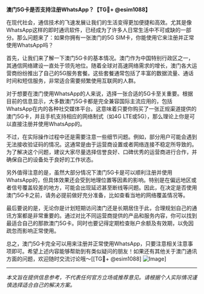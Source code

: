 **澳门5G卡是否支持注册WhatsApp？【TG💪+ @esim1088】**

在现代社会，通信技术的飞速发展让我们的生活变得更加便捷和高效。尤其是像WhatsApp这样的即时通讯软件，已经成为了许多人日常生活中不可或缺的一部分。那么问题来了：如果你拥有一张澳门的5G SIM卡，你能使用它来注册并正常使用WhatsApp吗？

首先，让我们来了解一下澳门5G卡的基本情况。澳门作为中国特别行政区之一，其通信网络建设一直处于领先地位。随着全球对高速网络需求的增长，澳门各大运营商纷纷推出了自己的5G服务套餐。这些套餐通常包括了丰富的数据流量、通话时间和短信服务，非常适合需要频繁使用互联网的人群。

对于想要在澳门使用WhatsApp的人来说，选择一张合适的5G卡至关重要。根据目前的信息显示，大多数澳门5G卡都是完全兼容国际主流应用的，包括WhatsApp在内的各种社交媒体平台。这意味着只要你购买了一张正规渠道提供的澳门5G卡，并且手机支持相应的网络制式（如4G LTE或5G），那么理论上你是可以直接注册并使用WhatsApp的。

不过，在实际操作过程中还是需要注意一些细节问题。例如，部分用户可能会遇到无法接收验证码的情况。这通常是由于运营商设置或者网络连接不稳定所导致的。为了解决这个问题，建议大家尽量选择信誉良好、口碑优秀的运营商进行合作，并确保自己的设备处于良好的工作状态。

另外值得注意的是，虽然大部分情况下澳门5G卡是可以顺利注册并使用WhatsApp的，但具体效果还会受到地理位置等因素的影响。特别是在偏远地区或者信号覆盖较差的地方，可能会出现延迟甚至断线等问题。因此，在决定是否使用澳门5G卡之前，请务必提前做好充分准备，比如查看当地的网络覆盖情况等。

最后要说的是，无论你是计划短期访问澳门还是长期居住于此，合理规划自己的通讯方案都是非常重要的。通过对比不同运营商提供的产品和服务内容，你可以找到最适合自己的那款澳门5G卡。同时也要记得定期检查账户余额及有效期，以免因疏忽而影响正常使用。

总之，澳门5G卡完全可以用来注册并正常使用WhatsApp，只要注意相关注意事项即可。希望上述内容能够帮助到有类似疑问的朋友！如果还有其他关于澳门通讯方面的问题，欢迎随时交流讨论哦～[[TG💪+ @esim1088] ![Image](https://i.postimg.cc/4NQfJmqS/Snipaste-2025-05-13-00-14-12.png)]

---

*本文旨在提供信息参考，不代表任何官方立场或推荐意见。请根据个人实际情况谨慎选择适合自己的解决方案。*